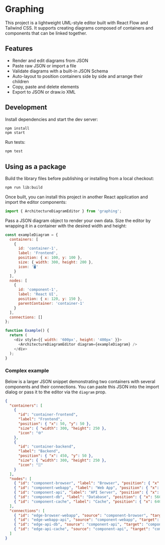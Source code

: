 # Graphing

This project is a lightweight UML-style editor built with React Flow and Tailwind CSS. It supports creating diagrams composed of containers and components that can be linked together.

## Features

- Render and edit diagrams from JSON
- Paste raw JSON or import a file
- Validate diagrams with a built-in JSON Schema
- Auto-layout to position containers side by side and arrange their children
- Copy, paste and delete elements
- Export to JSON or draw.io XML

## Development

Install dependencies and start the dev server:

```bash
npm install
npm start
```

Run tests:

```bash
npm test
```

## Using as a package

Build the library files before publishing or installing from a local checkout:

```bash
npm run lib:build
```

Once built, you can install this project in another React application and
import the editor components:

```javascript
import { ArchitectureDiagramEditor } from 'graphing';
```

Pass a JSON diagram object to render your own data. Size the editor by wrapping it in a container with the desired width and height:

```javascript
const exampleDiagram = {
  containers: [
    {
      id: 'container-1',
      label: 'Frontend',
      position: { x: 100, y: 100 },
      size: { width: 300, height: 200 },
      icon: '🖥️'
    }
  ],
  nodes: [
    {
      id: 'component-1',
      label: 'React UI',
      position: { x: 120, y: 150 },
      parentContainer: 'container-1'
    }
  ],
  connections: []
};

function Example() {
  return (
    <div style={{ width: '600px', height: '400px' }}>
      <ArchitectureDiagramEditor diagram={exampleDiagram} />
    </div>
  );
}
```

### Complex example

Below is a larger JSON snippet demonstrating two containers with several components and their connections. You can paste this JSON into the import dialog or pass it to the editor via the `diagram` prop.

```json
{
  "containers": [
    {
      "id": "container-frontend",
      "label": "Frontend",
      "position": { "x": 50, "y": 50 },
      "size": { "width": 300, "height": 250 },
      "icon": "🌐"
    },
    {
      "id": "container-backend",
      "label": "Backend",
      "position": { "x": 450, "y": 50 },
      "size": { "width": 300, "height": 250 },
      "icon": "🗄️"
    }
  ],
  "nodes": [
    { "id": "component-browser", "label": "Browser", "position": { "x": 80, "y": 100 }, "parentContainer": "container-frontend" },
    { "id": "component-webapp", "label": "Web App", "position": { "x": 180, "y": 160 }, "parentContainer": "container-frontend" },
    { "id": "component-api", "label": "API Server", "position": { "x": 480, "y": 120 }, "parentContainer": "container-backend" },
    { "id": "component-db", "label": "Database", "position": { "x": 560, "y": 180 }, "parentContainer": "container-backend" },
    { "id": "component-cache", "label": "Cache", "position": { "x": 640, "y": 140 }, "parentContainer": "container-backend" }
  ],
  "connections": [
    { "id": "edge-browser-webapp", "source": "component-browser", "target": "component-webapp", "label": "HTTP" },
    { "id": "edge-webapp-api", "source": "component-webapp", "target": "component-api", "label": "REST" },
    { "id": "edge-api-db", "source": "component-api", "target": "component-db", "label": "Queries" },
    { "id": "edge-api-cache", "source": "component-api", "target": "component-cache", "label": "Fast path" }
  ]
}
```
